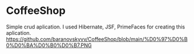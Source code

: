 # CoffeeShop
Simple crud aplication.
I used Hibernate, JSF, PrimeFaces for creating this aplication.
https://github.com/baranovskyvv/CoffeeShop/blob/main/%D0%97%D0%B0%D0%BA%D0%B0%D0%B7.PNG
